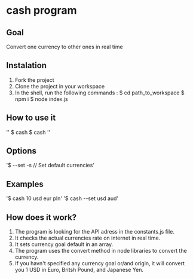 # cash program

## Goal
Convert one currency to other ones in real time
## Instalation 

1. Fork the project
2. Clone the project in your workspace
3. In the shell, run the following commands :
      $ cd path_to_workspace
      $ npm i
      $ node index.js


## How to use it
''
$ cash <amount> <from> <to>
$ cash <options>
'' 
  
## Options
'$ --set -s    // Set default currencies'

## Examples
'$ cash 10 usd eur pln'
'$ cash --set usd aud'


## How does it work?

 1. The program is looking for the API adress in the constants.js file.
 2. It checks the actual currencies rate on internet in real time.
 3. It sets currency goal default in an array.
 4. The program uses the convert method in node libraries to convert the currency.
 5. If you havn't specified any currency goal or/and origin, it will convert you 1 USD in Euro, Britsh Pound, and Japanese Yen.
